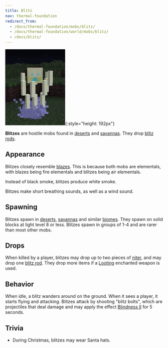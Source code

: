 ```yaml
---
title: Blitz
nav: thermal-foundation
redirect_from:
  - /docs/thermal-foundation/mobs/blitz/
  - /docs/thermal-foundation/world/mobs/blitz/
  - /docs/blitz/
---
```


![Blitz](/assets/images/thermal-foundation/blitz.png){:style="height: 192px"}


**Blitzes** are hostile mobs found in
[deserts](https://minecraft.gamepedia.com/Desert) and
[savannas](https://minecraft.gamepedia.com/Savanna). They drop [blitz
rods](/docs/blitz-rod/).


Appearance
----------

Blitzes closely resemble [blazes](https://minecraft.gamepedia.com/Blaze). This
is because both mobs are elementals, with blazes being fire elementals and
blitzes being air elementals.

Instead of black smoke, blitzes produce white smoke.

Blitzes make short breathing sounds, as well as a wind sound.


Spawning
--------

Blitzes spawn in [deserts](https://minecraft.gamepedia.com/Desert),
[savannas](https://minecraft.gamepedia.com/Savanna) and similar
[biomes](https://minecraft.gamepedia.com/Biome). They spawn on solid blocks at
light level 8 or less. Blitzes spawn in groups of 1-4 and are rarer than most
other mobs.


Drops
-----

When killed by a player, blitzes may drop up to two pieces of
[niter](/docs/niter/), and may drop one [blitz rod](/docs/blitz-rod/). They drop
more items if a [Looting](https://minecraft.gamepedia.com/Looting) enchanted
weapon is used.


Behavior
--------

When idle, a blitz wanders around on the ground. When it sees a player, it
starts flying and attacking. Blitzes attack by shooting "blitz bolts", which are
projectiles that deal damage and may apply the effect [Blindness
II](https://minecraft.gamepedia.com/Blindness) for 5 seconds.


Trivia
------

* During Christmas, blitzes may wear Santa hats.
